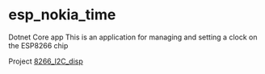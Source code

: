 # esp_nokia_time
Dotnet Core app
This is an application for managing and setting a clock on the ESP8266 chip

Project [8266_I2C_disp](https://github.com/ivankossdev/Arduino-Exp/tree/master/8266_I2C_disp)
